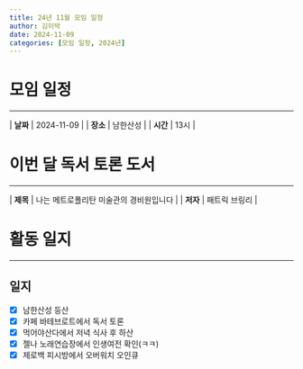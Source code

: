 ```yaml
---
title: 24년 11월 모임 일정
author: 김이박
date: 2024-11-09
categories: [모임 일정, 2024년]
---
```


# **모임 일정**
---

| **날짜** | 2024-11-09 |
| **장소** | 남한산성    |
| **시간** | 13시       |


# **이번 달 독서 토론 도서**
---

| **제목** | 나는 메트로폴리탄 미술관의 경비원입니다 |
| **저자** | 패트릭 브링리   |

# **활동 일지**
---
## **일지**  
  - [x] 남한산성 등산
  - [x] 카페 바테브로트에서 독서 토론
  - [x] 먹어야산다에서 저녁 식사 후 하산
  - [x] 젤나 노래연습장에서 인생여전 확인(ㅋㅋ)
  - [x] 제로백 피시방에서 오버워치 오인큐

